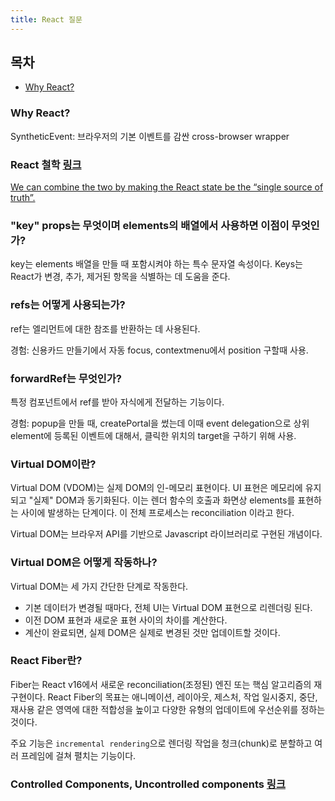 ```yaml
---
title: React 질문
---
```


## 목차

- [Why React?](#Why-React?)

### Why React? 

SyntheticEvent: 브라우저의 기본 이벤트를 감싼 cross-browser wrapper

### React 철학 [링크](https://egas.tistory.com/89)

[We can combine the two by making the React state be the “single source of truth”.](https://reactjs.org/docs/forms.html#controlled-components)

### "key" props는 무엇이며 elements의 배열에서 사용하면 이점이 무엇인가?

key는 elements 배열을 만들 때 포함시켜야 하는 특수 문자열 속성이다. Keys는 React가 변경, 추가, 제거된 항목을 식별하는 데 도움을 준다.

### refs는 어떻게 사용되는가?

ref는 엘리먼트에 대한 참조를 반환하는 데 사용된다.

경험: 신용카드 만들기에서 자동 focus, contextmenu에서 position 구할때 사용.

### forwardRef는 무엇인가?

특정 컴포넌트에서 ref를 받아 자식에게 전달하는 기능이다.

경험: popup을 만들 때, createPortal을 썼는데 이때 event delegation으로 상위 element에 등록된 이벤트에 대해서, 클릭한 위치의 target을 구하기 위해 사용.

### Virtual DOM이란?

Virtual DOM (VDOM)는 실제 DOM의 인-메모리 표현이다. UI 표현은 메모리에 유지되고 "실제" DOM과 동기화된다. 이는 렌더 함수의 호출과 화면상 elements를 표현하는 사이에 발생하는 단계이다. 이 전체 프로세스는 reconciliation 이라고 한다.


Virtual DOM는 브라우저 API를 기반으로 Javascript 라이브러리로 구현된 개념이다.

### Virtual DOM은 어떻게 작동하나?

Virtual DOM는 세 가지 간단한 단계로 작동한다.

- 기본 데이터가 변경될 때마다, 전체 UI는 Virtual DOM 표현으로 리렌더링 된다.
- 이전 DOM 표현과 새로운 표현 사이의 차이를 계산한다.
- 계산이 완료되면, 실제 DOM은 실제로 변경된 것만 업데이트할 것이다.

### React Fiber란?

Fiber는 React v16에서 새로운 reconciliation(조정된) 엔진 또는 핵심 알고리즘의 재구현이다. React Fiber의 목표는 애니메이션, 레이아웃, 제스처, 작업 일시중지, 중단, 재사용 같은 영역에 대한 적합성을 높이고 다양한 유형의 업데이트에 우선순위를 정하는 것이다.

주요 기능은 `incremental rendering`으로 렌더링 작업을 청크(chunk)로 분할하고 여러 프레임에 걸쳐 펼치는 기능이다.

### Controlled Components, Uncontrolled components [링크](https://egas.tistory.com/88)